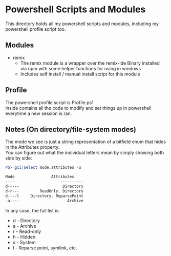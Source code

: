 # Powershell Scripts and Modules
This directory holds all my powershell scripts and modules, including my powershell profile script too.  

## Modules
- remix
    - The remix module is a wrapper over the remix-ide Binary installed via npm with some helper functions for using in windows
    - Includes self install / manual install script for this module


## Profile
The powershell profile script is Profile.ps1  
Inside contains all the code to modify and set things up in powershell everytime a new session is ran.  


## Notes (On directory/file-system modes)
The mode we see is just a string representation of a bitfield enum that hides in the Attributes property.  
You can figure out what the individual letters mean by simply showing both side by side:
```powershell
PS> gci|select mode,attributes -u

Mode                Attributes
----                    ----------
d-----                   Directory
d-r---         ReadOnly, Directory
d----l     Directory, ReparsePoint
-a----                     Archive
```

In any case, the full list is:
- d - Directory
- a - Archive
- r - Read-only
- h - Hidden
- s - System
- l - Reparse point, symlink, etc.